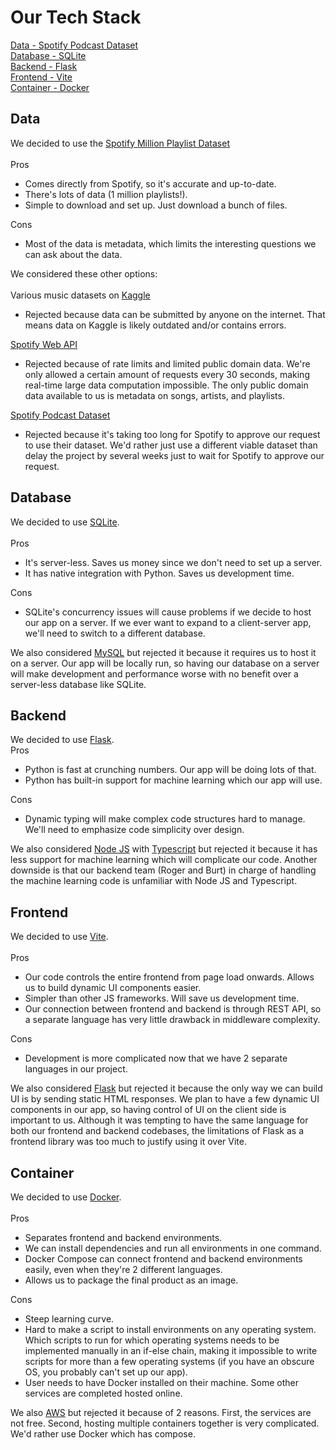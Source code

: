 # Our Tech Stack
[Data - Spotify Podcast Dataset](#data)<br>
[Database - SQLite](#database)<br>
[Backend - Flask](#backend)<br>
[Frontend - Vite](#frontend)<br>
[Container - Docker](#container)
## Data
We decided to use the [Spotify Million Playlist Dataset](https://www.aicrowd.com/challenges/spotify-million-playlist-dataset-challenge)<br>
<br>
Pros
- Comes directly from Spotify, so it's accurate and up-to-date.
- There's lots of data (1 million playlists!).
- Simple to download and set up. Just download a bunch of files.

Cons
- Most of the data is metadata, which limits the interesting questions we can ask about the data.

We considered these other options:<br>
<br>
Various music datasets on [Kaggle](https://www.kaggle.com/search?q=music)
- Rejected because data can be submitted by anyone on the internet. That means data on Kaggle is likely outdated and/or contains errors.

[Spotify Web API](https://developer.spotify.com/documentation/web-api/)
- Rejected because of rate limits and limited public domain data. We're only allowed a certain amount of requests every 30 seconds, making real-time large data computation impossible. The only public domain data available to us is metadata on songs, artists, and playlists.

[Spotify Podcast Dataset](https://podcastsdataset.byspotify.com/)
- Rejected because it's taking too long for Spotify to approve our request to use their dataset. We'd rather just use a different viable dataset than delay the project by several weeks just to wait for Spotify to approve our request.

## Database
We decided to use [SQLite](https://www.sqlite.org/index.html).<br>
<br>
Pros
- It's server-less. Saves us money since we don't need to set up a server.
- It has native integration with Python. Saves us development time.

Cons
- SQLite's concurrency issues will cause problems if we decide to host our app on a server. If we ever want to expand to a client-server app, we'll need to switch to a different database.

We also considered [MySQL](https://www.mysql.com/) but rejected it because it requires us to host it on a server. Our app will be locally run, so having our database on a server will make development and performance worse with no benefit over a server-less database like SQLite.

## Backend
We decided to use [Flask](https://flask.palletsprojects.com/en/2.2.x/).<br>
Pros
- Python is fast at crunching numbers. Our app will be doing lots of that.
- Python has built-in support for machine learning which our app will use.

Cons
- Dynamic typing will make complex code structures hard to manage. We'll need to emphasize code simplicity over design.

We also considered [Node JS](https://nodejs.org/en/) with [Typescript](https://www.typescriptlang.org/) but rejected it because it has less support for machine learning which will complicate our code. Another downside is that our backend team (Roger and Burt) in charge of handling the machine learning code is unfamiliar with Node JS and Typescript.

## Frontend
We decided to use [Vite](https://vitejs.dev/).<br>
<br>
Pros
- Our code controls the entire frontend from page load onwards. Allows us to build dynamic UI components easier.
- Simpler than other JS frameworks. Will save us development time.
- Our connection between frontend and backend is through REST API, so a separate language has very little drawback in middleware complexity.

Cons
- Development is more complicated now that we have 2 separate languages in our project.

We also considered [Flask](https://flask.palletsprojects.com/en/2.2.x/) but rejected it because the only way we can build UI is by sending static HTML responses. We plan to have a few dynamic UI components in our app, so having control of UI on the client side is important to us. Although it was tempting to have the same language for both our frontend and backend codebases, the limitations of Flask as a frontend library was too much to justify using it over Vite.

## Container
We decided to use [Docker](https://www.docker.com/).<br>
<br>
Pros
- Separates frontend and backend environments.
- We can install dependencies and run all environments in one command.
- Docker Compose can connect frontend and backend environments easily, even when they're 2 different languages.
- Allows us to package the final product as an image.

Cons
- Steep learning curve.
- Hard to make a script to install environments on any operating system. Which scripts to run for which operating systems needs to be implemented manually in an if-else chain, making it impossible to write scripts for more than a few operating systems (if you have an obscure OS, you probably can't set up our app).
- User needs to have Docker installed on their machine. Some other services are completed hosted online.

We also [AWS](https://aws.amazon.com/) but rejected it because of 2 reasons. First, the services are not free. Second, hosting multiple containers together is very complicated. We'd rather use Docker which has compose.
